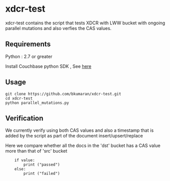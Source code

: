 # xdcr-test
xdcr-test contains the script that tests XDCR with LWW bucket with ongoing parallel mutations and also verfies the CAS values.

## Requirements ##
Python : 2.7 or greater

Install Couchbase python SDK , See [here](http://developer.couchbase.com/documentation/server/current/sdk/python/start-using-sdk.html)

## Usage ##
```
git clone https://github.com/bkumaran/xdcr-test.git
cd xdcr-test
python parallel_mutations.py
```

## Verification ##
We currently verify using both CAS values and also a timestamp that is added by the script as part of the document insert/upsert/replace

Here we compare whether all the docs in the 'dst' bucket has a CAS value more than that of 'src' bucket
```value = lww1.comparison(src_ip,"src","<=",dst_ip,"dst")
    if value:
        print ("passed")
    else:
        print ("failed")
```
